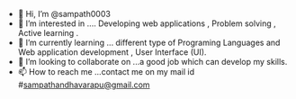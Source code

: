 - 👋 Hi, I’m @sampath0003
- 👀 I’m interested in .... Developing web applications , Problem solving ,  Active learning .
- 🌱 I’m currently learning ... different type of Programing Languages and Web application development , User Interface (UI). 
- 💞️ I’m looking to collaborate on ...a good job which can develop my skills.
- 📫 How to reach me ...contact me on my mail id #sampathandhavarapu@gmail.com

<!---
sampath0003/sampath0003 is a ✨ special ✨ repository because its `README.md` (this file) appears on your GitHub profile.
You can click the Preview link to take a look at your changes.
--->
